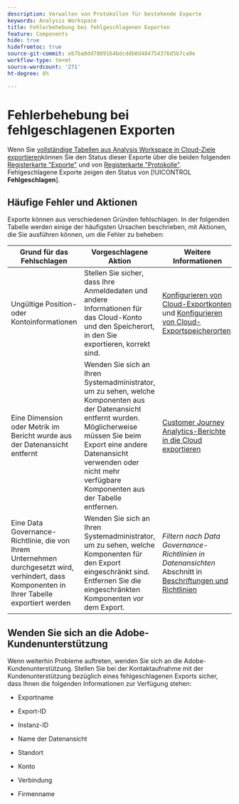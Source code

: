 ```yaml
---
description: Verwalten von Protokollen für bestehende Exporte
keywords: Analysis Workspace
title: Fehlerbehebung bei fehlgeschlagenen Exporten
feature: Components
hide: true
hidefromtoc: true
source-git-commit: eb7ba8dd7809164bdcddb0d484754376d5b7ca9e
workflow-type: tm+mt
source-wordcount: '271'
ht-degree: 8%

---
```


# Fehlerbehebung bei fehlgeschlagenen Exporten

Wenn Sie [vollständige Tabellen aus Analysis Workspace in Cloud-Ziele exportieren](/help/analysis-workspace/export/export-cloud.md)können Sie den Status dieser Exporte über die beiden folgenden [Registerkarte &quot;Exporte&quot;](/help/components/exports/manage-exports.md) und von [Registerkarte &quot;Protokolle&quot;](/help/components/exports/manage-export-logs.md). Fehlgeschlagene Exporte zeigen den Status von [!UICONTROL **Fehlgeschlagen**].

## Häufige Fehler und Aktionen

Exporte können aus verschiedenen Gründen fehlschlagen. In der folgenden Tabelle werden einige der häufigsten Ursachen beschrieben, mit Aktionen, die Sie ausführen können, um die Fehler zu beheben:

| Grund für das Fehlschlagen | Vorgeschlagene Aktion | Weitere Informationen |
|---------|----------|---------|
| Ungültige Position- oder Kontoinformationen | Stellen Sie sicher, dass Ihre Anmeldedaten und andere Informationen für das Cloud-Konto und den Speicherort, in den Sie exportieren, korrekt sind. | [Konfigurieren von Cloud-Exportkonten](/help/components/exports/cloud-export-accounts.md) und [Konfigurieren von Cloud-Exportspeicherorten](/help/components/exports/cloud-export-locations.md). |
| Eine Dimension oder Metrik im Bericht wurde aus der Datenansicht entfernt | Wenden Sie sich an Ihren Systemadministrator, um zu sehen, welche Komponenten aus der Datenansicht entfernt wurden. Möglicherweise müssen Sie beim Export eine andere Datenansicht verwenden oder nicht mehr verfügbare Komponenten aus der Tabelle entfernen. | [Customer Journey Analytics-Berichte in die Cloud exportieren](/help/analysis-workspace/export/export-cloud.md) |
| Eine Data Governance-Richtlinie, die von Ihrem Unternehmen durchgesetzt wird, verhindert, dass Komponenten in Ihrer Tabelle exportiert werden | Wenden Sie sich an Ihren Systemadministrator, um zu sehen, welche Komponenten für den Export eingeschränkt sind. Entfernen Sie die eingeschränkten Komponenten vor dem Export. | *Filtern nach Data Governance-Richtlinien in Datenansichten* Abschnitt in [Beschriftungen und Richtlinien](/help/data-views/data-governance.md) |

## Wenden Sie sich an die Adobe-Kundenunterstützung

Wenn weiterhin Probleme auftreten, wenden Sie sich an die Adobe-Kundenunterstützung. Stellen Sie bei der Kontaktaufnahme mit der Kundenunterstützung bezüglich eines fehlgeschlagenen Exports sicher, dass Ihnen die folgenden Informationen zur Verfügung stehen:

* Exportname

* Export-ID

* Instanz-ID

* Name der Datenansicht

* Standort

* Konto

* Verbindung

* Firmenname